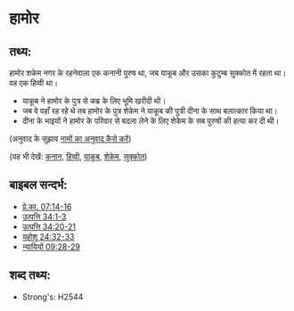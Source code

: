 # हामोर #

## तथ्य: ##

हामोर शकेम नगर के रहनेवाला एक कनानी पुरुष था, जब याकूब और उसका कुटुम्ब सुक्कोत में रहता था। वह एक हिव्वी था।

* याकूब ने हामोर के पुत्र से कब्र के लिए भूमि खरीदी थी।
* जब वे वहाँ रह रहे थे तब हामोर के पुत्र शेकेम ने याकूब की पुत्री दीना के साथ बलात्कार किया था।
* दीना के भाइयों ने हामोर के परिवार से बदला लेने के लिए शेकेम के सब पुरुषों की हत्या कर दी थी।

(अनुवाद के सुझाव [नामों का अनुवाद कैसे करें](rc://hi/ta/man/translate/translate-names))

(यह भी देखें: [कनान](../names/canaan.md), [हिव्वी](../names/hivite.md), [याकूब](../names/jacob.md), [शेकेम](../names/shechem.md), [सुक्कोत](../names/succoth.md))

## बाइबल सन्दर्भ: ##

* [प्रे.का. 07:14-16](rc://hi/tn/help/act/07/14)
* [उत्पत्ति 34:1-3](rc://hi/tn/help/gen/34/01)
* [उत्पत्ति 34:20-21](rc://hi/tn/help/gen/34/20)
* [यहोशू 24:32-33](rc://hi/tn/help/jos/24/32)
* [न्यायियों 09:28-29](rc://hi/tn/help/jdg/09/28)

## शब्द तथ्य: ##

* Strong's: H2544
